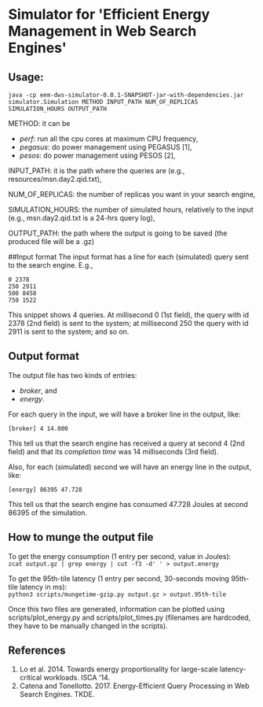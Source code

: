 # Simulator for '**Efficient Energy Management in Web Search Engines**'

## Usage:
`java -cp eem-dws-simulator-0.0.1-SNAPSHOT-jar-with-dependencies.jar simulator.Simulation METHOD INPUT_PATH NUM_OF_REPLICAS SIMULATION_HOURS OUTPUT_PATH`

METHOD: it can be 
* *perf*: run all the cpu cores at maximum CPU frequency,
* *pegasus*: do power management using PEGASUS [1],
* *pesos*: do power management using PESOS [2],

INPUT_PATH: it is the path where the queries are (e.g., resources/msn.day2.qid.txt),

NUM_OF_REPLICAS: the number of replicas you want in your search engine,

SIMULATION_HOURS: the number of simulated hours, relatively to the input (e.g., msn.day2.qid.txt is a 24-hrs query log),

OUTPUT_PATH: the path where the output is going to be saved (the produced file will be a .gz)

##Input format
The input format has a line for each (simulated) query sent to the search engine. E.g.,
```
0 2378
250 2911
500 8458
750 1522
```
This snippet shows 4 queries. At millisecond 0 (1st field), the query with id 2378 (2nd field) is sent to the system; at millisecond 250 the query with id 2911 is sent to the system; and so on. 

## Output format
The output file has two kinds of entries:
* *broker*, and
* *energy*.

For each query in the input, we will have a broker line in the output, like:
```
[broker] 4 14.000
```
This tell us that the search engine has received a query at second 4 (2nd field) and that its *completion time* was 14 milliseconds (3rd field).

Also, for each (simulated) second we will have an energy line in the output, like:
```
[energy] 86395 47.728
```
This tell us that the search engine has consumed 47.728 Joules at second 86395 of the simulation.

## How to munge the output file
To get the energy consumption (1 entry per second, value in Joules):  
`zcat output.gz | grep energy | cut -f3 -d' ' > output.energy`

To get the 95th-tile latency (1 entry per second, 30-seconds moving 95th-tile latency in ms):  
`python3 scripts/mungetime-gzip.py output.gz > output.95th-tile`

Once this two files are generated, information can be plotted using scripts/plot_energy.py and scripts/plot_times.py (filenames are hardcoded, they have to be manually changed in the scripts).

## References
1. Lo et al. 2014. Towards energy proportionality for large-scale latency-critical workloads. ISCA '14.
2. Catena and Tonellotto. 2017. Energy-Efficient Query Processing in Web Search Engines. TKDE.